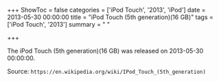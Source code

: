 +++
ShowToc = false
categories = ['iPod Touch', '2013', 'iPod']
date = 2013-05-30 00:00:00
title = "iPod Touch (5th generation)(16 GB)"
tags = ['iPod Touch', '2013']
summary = " "

+++

The iPod Touch (5th generation)(16 GB) was released on 2013-05-30 00:00:00.

Source: `https://en.wikipedia.org/wiki/IPod_Touch_(5th_generation)`
